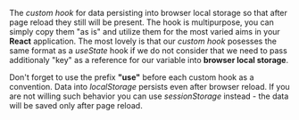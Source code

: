 The *custom hook* for data persisting into browser local storage so that after page reload they still will be present. The hook is multipurpose, you can simply copy them "as is" and utilize them for the most varied aims in your **React** application. The most lovely is that our *custom hook* posesses the same format as a *useState* hook if we do not consider that we need to pass additionaly "key" as a reference for our variable into **browser local storage**. 

Don't forget to use the prefix **"use"** before each custom hook as a convention. Data into *localStorage* persists even after browser reload. If you are not willing such behavior you can use *sessionStorage* instead - the data will be saved only after page reload.
